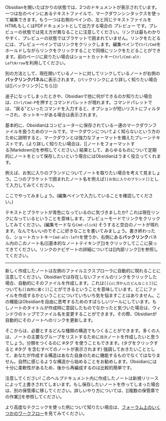 Obsidianを開いたばかりの状態では、2つのドキュメントが表示されています。一つは左のペインにあるテキストファイルで、マークダウンシンタックスを使って編集できます。もう一つは右側のペインの、左と同じテキストファイルをHTMLもしくはPDFドキュメントとして出力する場合の _プレビュー_ です。プレビューの状態では見え方が異なることに注意してください。リンクは最もわかりやすく、プレビューの状態ではブラケットで囲まれていません。リンクをたどるには、プレビューペインではリンクをクリックします。編集ペインで`Ctrl/Cmd`をホールドしながらリンクをクリックすることで同様にリンクをたどることができます。前のページに戻りたい場合はショートカットキー`Ctrl/Cmd-alt-LeftArrow`を利用してください。

別の方法として、現在開いているノートに対してリンクしているノートが右側の**バックリンクパネル**に表示されます。(バックリンクにより詳しく知りたい場合は[[バックリンク|こちら]])

迷子になってしまったときや、Obsidianで他に何ができるのか知りたい場合は、`Ctrl/Cmd-P`を押すとコマンドパレットが現れます。コマンドパレットでは、"戻る"といったコマンドを入力すると、オプションが短いリストにフィルターされ、ホットキーがある場合は表示されます。

基本的に、Obsidianはコンピューターに保存されている一連のマークダウンファイルを扱うためのツールです。マークダウンについてよく知らないという方のために説明すると、マークダウンとは強力なフォーマットを備えたプレーンテキストです。(より詳しく知りたい場合は、[[ノートをフォーマットする|Markdown]]を参照してください。)  結果として、あらゆるものについて定期的にノートをとって保存したいという場合にはObsidianはうまく役立ってくれます。

例えば、お気に入りのブランドについてノートを取りたい場合を考えて見ましょう。二つのブラケットで囲まれたノート名を例えば`[[お気に入りのブランド]]`として入力してみてください。

ここでやってみましょう。(編集ペインで入力していることを確認してください。)

テキストとブラケットが青色になっているのに気づきましたか? これは現在リンクになっているということを意味します。プレビューモードでリンクをクリックしてみてください。(編集モードなら`Cmd-click`) そうすると空白のノートが現れます。なんでもいいのでそこに好きなことを書いてみましょう。書き終わったら、ショートカットキー`Cmd-alt-left`を使うか、右側にある**バックリンク**バネル内のこのノート名([[基本的なノートテイキング]])をクリックしてここに戻ってきてください。リンクのナビゲートの詳細については[[内部リンク]]を参照してください。

---

新しく作成したノートは左側のファイルエクスプローラに自動的に現れることに注意してください。Obsidianでは存在しないファイルのリンクをクリックした場合、自動的にそのファイルを作成します。これは`[[心に浮かんだどんなこと]]`についても`[[自然に書く]]`ことができるということを意味しています。どこにファイルを作成するかということについていちいち気を悩ますことはありません。この機能はObsidianを自由に思考するためのすばらしいツールにしています。もしノートのタイトルが作成時に意図したものでなかったと気づいた場合は、ウィンドウのトップでファイル名を変更することができます。その際、Obsidianが自動的にそのノートへのリンクを更新します。

そこからは、必要とするどんな種類の構造でもつくることができます。多くの人は、ノートの主要なグループをリストするために`目次`ノートを作成したいと思うでしょう。分類をつくるのに #タグ  を使うこともできます。(タグをクリックすると #タグ  を含むすべてのノートが表示されます) 強調しておきたいこととして、あなたが作成する構造はあなた自身のために機能するものでなくてはなりません。自然に感じるような構造から始めることをお勧めします。Obsidianには十分に柔軟性があるため、後から再編成するのは比較的簡単です。

注意してください! このヘルプドキュメント内に作成したノートは新規リリースによって上書きされてしまいます。もし保存したいノートを作ってしまった場合は、別の保管庫に移してください。詳しいやり方については、[[複数の保管庫での作業]]を参照してください。

より高度なテクニックを使った例について知りたい場合は、[フォーラム上のいくつかのワークフロー](https://forum.obsidian.md/t/example-workflows-in-obsidian/1093)を見てみてください。